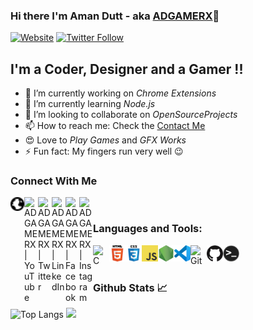 ### Hi there I'm Aman Dutt - aka [ADGAMERX][linkedin]👋
[![Website](https://img.shields.io/website?label=ADGAMERX&style=for-the-badge&url=https%3A%2F%2Fwww.adgamerx.gq/)]([https://adgamerx7.blogspot.com/](https://adgamerx7.blogspot.com/) "Visit My Blog")
[![Twitter Follow](https://img.shields.io/twitter/follow/adgamerx7?color=1DA1F2&logo=twitter&style=for-the-badge)](https://twitter.com/intent/follow?original_referer=https%3A%2F%2Fgithub.com%2Fadgamerx7&screen_name=adgamerx7)

## I'm a Coder, Designer and a Gamer !!
- 🔭 I’m currently working on _Chrome Extensions_
- 🌱 I’m currently learning _Node.js_
- 👯 I’m looking to collaborate on _OpenSourceProjects_
- 📫 How to reach me: Check the [Contact Me](#connect-with-me)
- 😍 Love to _Play Games_ and _GFX Works_
- ⚡ Fun fact: My fingers run very well 😉

<!--
**adgamerx/adgamerx** is a ✨ _special_ ✨ repository because its `README.md` (this file) appears on your GitHub profile.

Here are some ideas to get you started:
-->
### Connect With Me
[<img align="left" alt="ADGAMERX.GQ" width="22px" src="https://raw.githubusercontent.com/iconic/open-iconic/master/svg/globe.svg" />][website]
[<img align="left" alt="ADGAMERX | YouTube" width="22px" src="https://cdn.jsdelivr.net/npm/simple-icons@v3/icons/youtube.svg" />][youtube]
[<img align="left" alt="ADGAMERX | Twitter" width="22px" src="https://cdn.jsdelivr.net/npm/simple-icons@v3/icons/twitter.svg" />][twitter]
[<img align="left" alt="ADGAMERX | LinkedIn" width="22px" src="https://cdn.jsdelivr.net/npm/simple-icons@v3/icons/linkedin.svg" />][linkedin]
[<img align="left" alt="ADGAMERX | Facebook" width="22px" src="https://cdn.jsdelivr.net/npm/simple-icons@v3/icons/facebook.svg" />][facebook]
[<img align="left" alt="ADGAMERX | Instagram" width="22px" src="https://cdn.jsdelivr.net/npm/simple-icons@v3/icons/instagram.svg" />][instagram]
<br>

### Languages and Tools:
<img align="left" alt="C" width="26px" src="https://img.icons8.com/color/48/000000/c-programming.png" />

<img align="left" alt="HTML5" width="26px" src="https://raw.githubusercontent.com/github/explore/80688e429a7d4ef2fca1e82350fe8e3517d3494d/topics/html/html.png" />

<img align="left" alt="CSS3" width="26px" src="https://raw.githubusercontent.com/github/explore/80688e429a7d4ef2fca1e82350fe8e3517d3494d/topics/css/css.png" />

<img align="left" alt="Javascript" width="26px" src="https://raw.githubusercontent.com/github/explore/80688e429a7d4ef2fca1e82350fe8e3517d3494d/topics/javascript/javascript.png">

<img align="left" alt="NodeJS" width="26px" src="https://raw.githubusercontent.com/github/explore/80688e429a7d4ef2fca1e82350fe8e3517d3494d/topics/nodejs/nodejs.png">

<img align="left" alt="Visual Studio Code" width="26px" src="https://raw.githubusercontent.com/github/explore/80688e429a7d4ef2fca1e82350fe8e3517d3494d/topics/visual-studio-code/visual-studio-code.png" />

<img align="left" alt="Git" width="26px" src="https://img.icons8.com/color/48/000000/git.png" />

<img align="left" alt="GitHub" width="26px" src="https://raw.githubusercontent.com/github/explore/78df643247d429f6cc873026c0622819ad797942/topics/github/github.png" />

<img align="left" alt="Terminal" width="26px" src="https://raw.githubusercontent.com/github/explore/d92924b1d925bb134e308bd29c9de6c302ed3beb/topics/terminal/terminal.png" />

<br>
<br>

### Github Stats 📈

![Top Langs](https://github-readme-stats.vercel.app/api/top-langs/?username=adgamerx&layout=compact&theme=radical) <img src="https://github-readme-stats.vercel.app/api?username=adgamerx&show_icons=true&theme=radical">

[website]: https://www.adgamerx.gq/
[twitter]: https://twitter.com/adgamerx7
[youtube]: https://youtube.com/amandutt
[instagram]: https://instagram.com/adgamerx
[linkedin]: https://www.linkedin.com/in/adgamerx/
[facebook]: https://facebook.com/adgamerx
